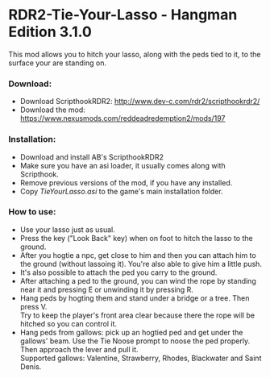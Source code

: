 # RDR2-Tie-Your-Lasso - Hangman Edition 3.1.0
This mod allows you to hitch your lasso, along with the peds tied to it, to the surface your are standing on.  

### Download:
- Download ScripthookRDR2: http://www.dev-c.com/rdr2/scripthookrdr2/
- Download the mod: https://www.nexusmods.com/reddeadredemption2/mods/197

### Installation:
- Download and install AB's ScripthookRDR2 
- Make sure you have an asi loader, it usually comes along with Scripthook.
- Remove previous versions of the mod, if you have any installed. 
- Copy *TieYourLasso.asi* to the game's main installation folder.

### How to use:
- Use your lasso just as usual.
- Press the key ("Look Back" key) when on foot to hitch the lasso to the ground.
- After you hogtie a npc, get close to him and then you can attach him to the ground (without lassoing it). You're also able to give him a little push.
- It's also possible to attach the ped you carry to the ground.
- After attaching a ped to the ground, you can wind the rope by standing near it and pressing E or unwinding it by pressing R.
- Hang peds by hogting them and stand under a bridge or a tree. Then press V. <br />Try to keep the player's front area clear because there the rope will be hitched so you can control it.
- Hang peds from gallows: pick up an hogtied ped and get under the gallows' beam. Use the Tie Noose prompt to noose the ped properly.<br />
  Then approach the lever and pull it.<br /> Supported gallows: Valentine, Strawberry, Rhodes, Blackwater and Saint Denis.  
